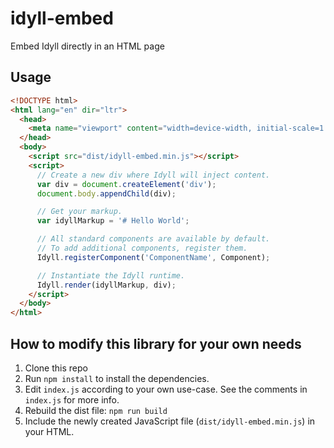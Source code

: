 # idyll-embed
Embed Idyll directly in an HTML page

## Usage

```html
<!DOCTYPE html>
<html lang="en" dir="ltr">
  <head>
    <meta name="viewport" content="width=device-width, initial-scale=1.0, minimum-scale=1.0">
  </head>
  <body>
    <script src="dist/idyll-embed.min.js"></script>
    <script>
      // Create a new div where Idyll will inject content.
      var div = document.createElement('div');
      document.body.appendChild(div);

      // Get your markup.
      var idyllMarkup = '# Hello World';

      // All standard components are available by default.
      // To add additional components, register them.
      Idyll.registerComponent('ComponentName', Component);

      // Instantiate the Idyll runtime.
      Idyll.render(idyllMarkup, div);
    </script>
  </body>
</html>
```

## How to modify this library for your own needs

1. Clone this repo
2. Run `npm install` to install the dependencies.
3. Edit `index.js` according to your own use-case. See the comments in `index.js` for more info.
4. Rebuild the dist file: `npm run build`
5. Include the newly created JavaScript file (`dist/idyll-embed.min.js`) in your HTML.

